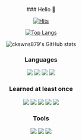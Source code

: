 <div align="center">
### Hello 👋

<!--
**ckswns879/ckswns879** is a ✨ _special_ ✨ repository because its `README.md` (this file) appears on your GitHub profile.

Here are some ideas to get you started:

- 🔭 I’m currently working on ...
- 🌱 I’m currently learning ...
- 👯 I’m looking to collaborate on ...
- 🤔 I’m looking for help with ...
- 💬 Ask me about ...
- 📫 How to reach me: ...
- 😄 Pronouns: ...
- ⚡ Fun fact: ...
-->
[![Hits](https://hits.seeyoufarm.com/api/count/incr/badge.svg?url=https%3A%2F%2Fgithub.com%2Fckswns879&count_bg=%2379C83D&title_bg=%23555555&icon=&icon_color=%23E7E7E7&title=hits&edge_flat=false)](https://hits.seeyoufarm.com)

[![Top Langs](https://github-readme-stats.vercel.app/api/top-langs/?username=ckswns879&layout=compact)](https://github.com/anuraghazra/github-readme-stats)


![ckswns879's GitHub stats](https://github-readme-stats.vercel.app/api?username=ckswns879&show_icons=true&theme=vue)


### Languages
<img src="https://img.shields.io/badge/JAVA-007396?style=for-the-badge&logo=java&logoColor=white"> <img src="https://img.shields.io/badge/Spring-6DB33F?style=for-the-badge&logo=Spring&logoColor=white">
<img src="https://img.shields.io/badge/MySQL-40AEF0.svg?&style=for-the-badge&logo=MySQL&logoColor=white">
<img src="https://img.shields.io/badge/R-276DC3.svg?&style=for-the-badge&logo=R&logoColor=white">

### Learned at least once
<img src="https://img.shields.io/badge/JavaScript-F7DF1E.svg?&style=for-the-badge&logo=JavaScript&logoColor=white"> <img src="https://img.shields.io/badge/React-0B2C4A.svg?&style=for-the-badge&logo=React&logoColor=white">
<img src="https://img.shields.io/badge/Python-3776AB.svg?&style=for-the-badge&logo=Python&logoColor=white">
<img src="https://img.shields.io/badge/HTML5-E34F26.svg?&style=for-the-badge&logo=HTML5&logoColor=white">
<img src="https://img.shields.io/badge/CSS3-1572B6.svg?&style=for-the-badge&logo=CSS3&logoColor=white">

### Tools
<img src="https://img.shields.io/badge/Git-F05032.svg?&style=for-the-badge&logo=Git&logoColor=white"> <img src="https://img.shields.io/badge/Eclipse%20IDE-2C2255.svg?&style=for-the-badge&logo=Eclipse%20IDE&logoColor=white">
<img src="https://img.shields.io/badge/Visual%20Studio%20Code-0085CA.svg?&style=for-the-badge&logo=Visual%20Studio%20Code&logoColor=white">
</div>


